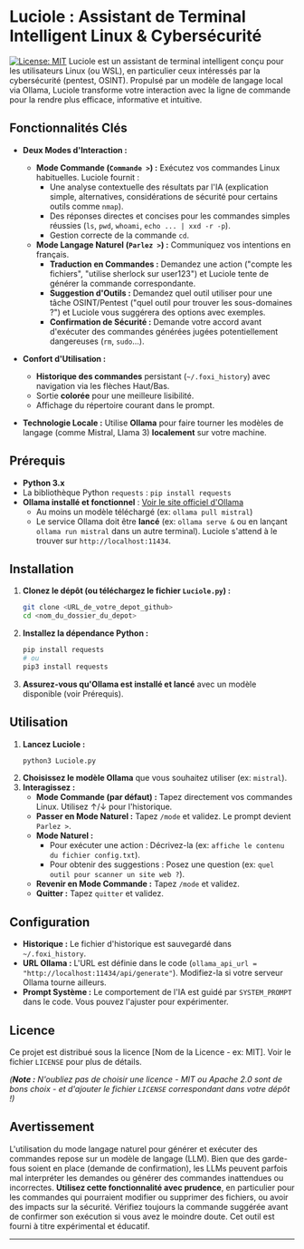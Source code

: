 # Luciole : Assistant de Terminal Intelligent Linux & Cybersécurité

[![License: MIT](https://img.shields.io/badge/License-MIT-yellow.svg)](https://opensource.org/licenses/MIT) Luciole est un assistant de terminal intelligent conçu pour les utilisateurs Linux (ou WSL), en particulier ceux intéressés par la cybersécurité (pentest, OSINT). Propulsé par un modèle de langage local via Ollama, Luciole transforme votre interaction avec la ligne de commande pour la rendre plus efficace, informative et intuitive.

## Fonctionnalités Clés

* **Deux Modes d'Interaction :**
    * **Mode Commande (`Commande >`) :** Exécutez vos commandes Linux habituelles. Luciole fournit :
        * Une analyse contextuelle des résultats par l'IA (explication simple, alternatives, considérations de sécurité pour certains outils comme `nmap`).
        * Des réponses directes et concises pour les commandes simples réussies (`ls`, `pwd`, `whoami`, `echo ... | xxd -r -p`).
        * Gestion correcte de la commande `cd`.
    * **Mode Langage Naturel (`Parlez >`) :** Communiquez vos intentions en français.
        * **Traduction en Commandes :** Demandez une action ("compte les fichiers", "utilise sherlock sur user123") et Luciole tente de générer la commande correspondante.
        * **Suggestion d'Outils :** Demandez quel outil utiliser pour une tâche OSINT/Pentest ("quel outil pour trouver les sous-domaines ?") et Luciole vous suggérera des options avec exemples.
        * **Confirmation de Sécurité :** Demande votre accord avant d'exécuter des commandes générées jugées potentiellement dangereuses (`rm`, `sudo`...).

* **Confort d'Utilisation :**
    * **Historique des commandes** persistant (`~/.foxi_history`) avec navigation via les flèches Haut/Bas.
    * Sortie **colorée** pour une meilleure lisibilité.
    * Affichage du répertoire courant dans le prompt.

* **Technologie Locale :** Utilise **Ollama** pour faire tourner les modèles de langage (comme Mistral, Llama 3) **localement** sur votre machine.

## Prérequis

* **Python 3.x**
* La bibliothèque Python `requests` : `pip install requests`
* **Ollama installé et fonctionnel** : [Voir le site officiel d'Ollama](https://ollama.com/)
    * Au moins un modèle téléchargé (ex: `ollama pull mistral`)
    * Le service Ollama doit être **lancé** (ex: `ollama serve &` ou en lançant `ollama run mistral` dans un autre terminal). Luciole s'attend à le trouver sur `http://localhost:11434`.

## Installation

1.  **Clonez le dépôt (ou téléchargez le fichier `Luciole.py`) :**
    ```bash
    git clone <URL_de_votre_depot_github>
    cd <nom_du_dossier_du_depot>
    ```
2.  **Installez la dépendance Python :**
    ```bash
    pip install requests
    # ou
    pip3 install requests
    ```
3.  **Assurez-vous qu'Ollama est installé et lancé** avec un modèle disponible (voir Prérequis).

## Utilisation

1.  **Lancez Luciole :**
    ```bash
    python3 Luciole.py
    ```
2.  **Choisissez le modèle Ollama** que vous souhaitez utiliser (ex: `mistral`).
3.  **Interagissez :**
    * **Mode Commande (par défaut) :** Tapez directement vos commandes Linux. Utilisez ↑/↓ pour l'historique.
    * **Passer en Mode Naturel :** Tapez `/mode` et validez. Le prompt devient `Parlez >`.
    * **Mode Naturel :**
        * Pour exécuter une action : Décrivez-la (ex: `affiche le contenu du fichier config.txt`).
        * Pour obtenir des suggestions : Posez une question (ex: `quel outil pour scanner un site web ?`).
    * **Revenir en Mode Commande :** Tapez `/mode` et validez.
    * **Quitter :** Tapez `quitter` et validez.

## Configuration

* **Historique :** Le fichier d'historique est sauvegardé dans `~/.foxi_history`.
* **URL Ollama :** L'URL est définie dans le code (`ollama_api_url = "http://localhost:11434/api/generate"`). Modifiez-la si votre serveur Ollama tourne ailleurs.
* **Prompt Système :** Le comportement de l'IA est guidé par `SYSTEM_PROMPT` dans le code. Vous pouvez l'ajuster pour expérimenter.

## Licence

Ce projet est distribué sous la licence [Nom de la Licence - ex: MIT]. Voir le fichier `LICENSE` pour plus de détails.

*(**Note :** N'oubliez pas de choisir une licence - MIT ou Apache 2.0 sont de bons choix - et d'ajouter le fichier `LICENSE` correspondant dans votre dépôt !)*

## Avertissement

L'utilisation du mode langage naturel pour générer et exécuter des commandes repose sur un modèle de langage (LLM). Bien que des garde-fous soient en place (demande de confirmation), les LLMs peuvent parfois mal interpréter les demandes ou générer des commandes inattendues ou incorrectes. **Utilisez cette fonctionnalité avec prudence**, en particulier pour les commandes qui pourraient modifier ou supprimer des fichiers, ou avoir des impacts sur la sécurité. Vérifiez toujours la commande suggérée avant de confirmer son exécution si vous avez le moindre doute. Cet outil est fourni à titre expérimental et éducatif.

---